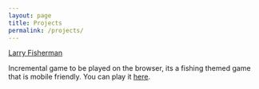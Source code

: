 ```yaml
---
layout: page
title: Projects
permalink: /projects/
---
```

[Larry Fisherman](https://larryfisherman.brunompa.com/)

Incremental game to be played on the browser, its a fishing themed game that is mobile friendly. You can play it [here](https://larryfisherman.brunompa.com/).